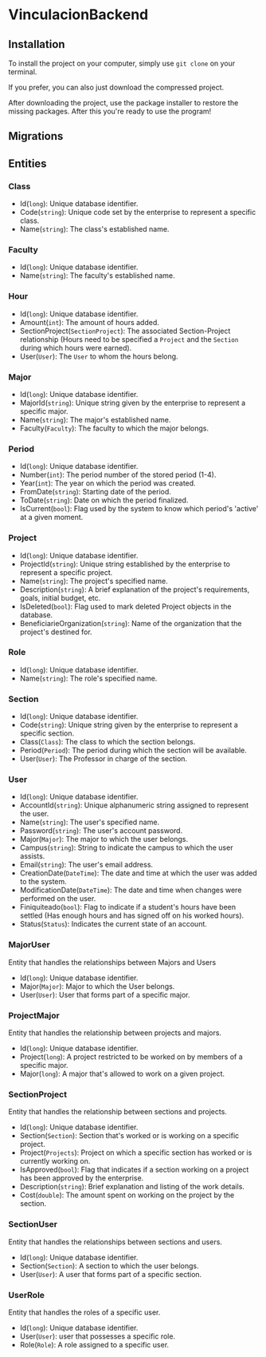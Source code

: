 # VinculacionBackend

## Installation 

To install the project on your computer, simply use `git clone` on your terminal.

If you prefer, you can also just download the compressed project.

After downloading the project, use the package installer to restore the missing packages. After this you're ready to use the program!

## Migrations



## Entities

### Class
* Id(`long`): Unique database identifier.
* Code(`string`): Unique code set by the enterprise to represent a specific class.
* Name(`string`): The class's established name.

### Faculty
* Id(`long`): Unique database identifier.
* Name(`string`): The faculty's established name.

### Hour
* Id(`long`): Unique database identifier.
* Amount(`int`): The amount of hours added.
* SectionProject(`SectionProject`): The associated Section-Project relationship (Hours need to be specified a `Project` and the `Section` during which hours were earned).
* User(`User`): The `User` to whom the hours belong. 

### Major
* Id(`long`): Unique database identifier.
* MajorId(`string`): Unique string given by the enterprise to represent a specific major.
*  Name(`string`): The major's established name.
*  Faculty(`Faculty`): The faculty to which the major belongs.

### Period
* Id(`long`): Unique database identifier.
* Number(`int`): The period number of the stored period (1-4).
* Year(`int`): The year on which the period was created.
* FromDate(`string`): Starting date of the period.
* ToDate(`string`): Date on which the period finalized.
* IsCurrent(`bool`): Flag used by the system to know which period's 'active' at a given moment.

### Project
* Id(`long`): Unique database identifier.
* ProjectId(`string`): Unique string established by the enterprise to represent a specific project.
* Name(`string`): The project's specified name.
* Description(`string`): A brief explanation of the project's requirements, goals, initial budget, etc.
* IsDeleted(`bool`): Flag used to mark deleted Project objects in the database.
* BeneficiarieOrganization(`string`): Name of the organization that the project's destined for.

### Role
* Id(`long`): Unique database identifier.
* Name(`string`): The role's specified name.

### Section
* Id(`long`): Unique database identifier.
* Code(`string`): Unique string given by the enterprise to represent a specific section.
* Class(`Class`): The class to which the section belongs.
* Period(`Period`): The period during which the section will be available.
* User(`User`): The Professor in charge of the section.

### User
* Id(`long`): Unique database identifier.
* AccountId(`string`): Unique alphanumeric string assigned to represent the user.
* Name(`string`): The user's specified name.
* Password(`string`): The user's account password.
* Major(`Major`): The major to which the user belongs.
* Campus(`string`): String to indicate the campus to which the user assists.
* Email(`string`): The user's email address.
* CreationDate(`DateTime`): The date and time at which the user was added to the system.
* ModificationDate(`DateTime`): The date and time when changes were performed on the user.
* Finiquiteado(`bool`): Flag to indicate if a student's hours have been settled (Has enough hours and has signed off on his worked hours).
* Status(`Status`): Indicates the current state of an account.

### MajorUser
Entity that handles the relationships between Majors and Users
* Id(`long`): Unique database identifier.
* Major(`Major`): Major to which the User belongs.
* User(`User`): User that forms part of a specific major.

### ProjectMajor
Entity that handles the relationship between projects and majors.
* Id(`long`): Unique database identifier.
* Project(`long`): A project restricted to be worked on by members of a specific major.
* Major(`long`): A major that's allowed to work on a given project.

### SectionProject
Entity that handles the relationship between sections and projects.
* Id(`long`): Unique database identifier.
* Section(`Section`): Section that's worked or is working on a specific project.
* Project(`Projects`): Project on which a specific section has worked or is currently working on.
* IsApproved(`bool`): Flag that indicates if a section working on a project has been approved by the enterprise.
* Description(`string`): Brief explanation and listing of the work details.
* Cost(`double`): The amount spent on working on the project by the section.

### SectionUser
Entity that handles the relationships between sections and users.
* Id(`long`): Unique database identifier.
* Section(`Section`): A section to which the user belongs.
* User(`User`): A user that forms part of a specific section.

### UserRole
Entity that handles the roles of a specific user.
* Id(`long`): Unique database identifier.
* User(`User`): user that possesses a specific role.
* Role(`Role`): A role assigned to a specific user.
